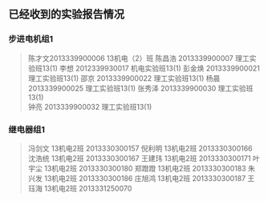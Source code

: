 ## 已经收到的实验报告情况

### 步进电机组1

> 陈才文2013339900006 13机电（2）班
陈昌浩 2013339900007 理工实验班13(1)
李想  2012339930017  机电实验班13(1)
彭金焕 2013339900021  理工实验班13(1)
邵京 2013339900022   理工实验班13(1)
杨晨   2013339900025 理工实验班13(1)
张秀泽 2013339900030 理工实验班13(1)  
钟亮 2013339900032  理工实验班13(1)

### 继电器组1

> 冯剑文  13机电2班   2013330300157
倪利明  13机电2班   2013330300166
沈浩统  13机电2班   2013330300167
王建玮  13机电2班   2013330300171
叶宇尘  13机电2班   2013330300180
郑蹬蹬  13机电2班   2013330300183
朱兴发  13机电2班   2013330300186
庄旭鸿  13机电2班   2013330300187
王珏海  13机电2班   2013331250070


